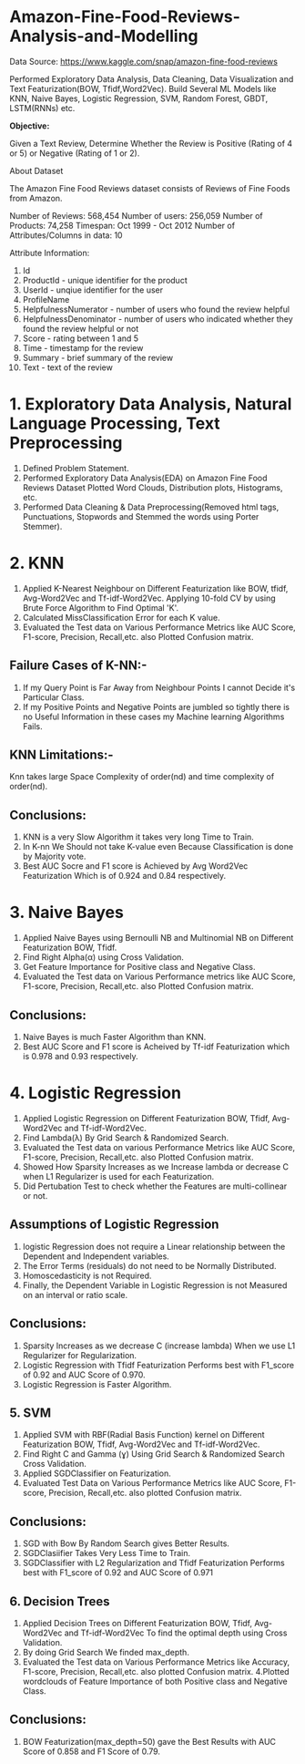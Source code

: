 # Amazon-Fine-Food-Reviews-Analysis-and-Modelling

Data Source: https://www.kaggle.com/snap/amazon-fine-food-reviews

Performed Exploratory Data Analysis, Data Cleaning, Data Visualization and Text Featurization(BOW, Tfidf,Word2Vec).
Build Several ML Models like KNN, Naive Bayes, Logistic Regression, SVM, Random Forest, GBDT, LSTM(RNNs) etc.

**Objective:**

Given a Text Review, Determine Whether the Review is Positive (Rating of 4 or 5) or Negative (Rating of 1 or 2).

About Dataset

The Amazon Fine Food Reviews dataset consists of Reviews of Fine Foods from Amazon.

Number of Reviews: 568,454
Number of users: 256,059
Number of Products: 74,258
Timespan: Oct 1999 - Oct 2012
Number of Attributes/Columns in data: 10

Attribute Information:

1. Id
2. ProductId - unique identifier for the product
3. UserId - unqiue identifier for the user
4. ProfileName
5. HelpfulnessNumerator - number of users who found the review helpful
6. HelpfulnessDenominator - number of users who indicated whether they found the review helpful or not
7. Score - rating between 1 and 5
8. Time - timestamp for the review
9. Summary - brief summary of the review
10. Text - text of the review

# 1. Exploratory Data Analysis, Natural Language Processing, Text Preprocessing
1. Defined Problem Statement.
2. Performed Exploratory Data Analysis(EDA) on Amazon Fine Food Reviews Dataset Plotted Word Clouds, Distribution plots, Histograms, etc.
3. Performed Data Cleaning & Data Preprocessing(Removed html tags, Punctuations, Stopwords and Stemmed the words using Porter Stemmer).

# 2. KNN
1. Applied K-Nearest Neighbour on Different Featurization like BOW, tfidf, Avg-Word2Vec and Tf-idf-Word2Vec.
Applying 10-fold CV by using Brute Force Algorithm to Find Optimal 'K'.
2. Calculated MissClassification Error for each K value.
3. Evaluated the Test data on Various Performance Metrics like AUC Score, F1-score, Precision, Recall,etc. also Plotted Confusion matrix. 

## Failure Cases of K-NN:-
1. If my Query Point is Far Away from Neighbour Points I cannot Decide it's Particular Class.
2. If my Positive Points and Negative Points are jumbled so tightly there is no Useful Information in these cases my Machine learning Algorithms Fails.

## KNN Limitations:-
Knn takes large Space Complexity of order(nd) and time complexity of order(nd).

## Conclusions:
1. KNN is a very Slow Algorithm it takes very long Time to Train.
2. In K-nn We Should not take K-value even Because Classification is done by Majority vote.
2. Best AUC Socre and F1 score is Achieved by Avg Word2Vec Featurization Which is of 0.924 and 0.84 respectively.

# 3. Naive Bayes
1. Applied Naive Bayes using Bernoulli NB and Multinomial NB on Different Featurization BOW, Tfidf.
2. Find Right Alpha(α) using Cross Validation.
3. Get Feature Importance for Positive class and Negative Class.
4. Evaluated the Test data on Various Performance metrics like AUC Score, F1-score, Precision, Recall,etc. also Plotted Confusion matrix.

## Conclusions:
1. Naive Bayes is much Faster Algorithm than KNN.
2. Best AUC Score and F1 score is Acheived by Tf-idf Featurization which is 0.978 and 0.93 respectively.

# 4. Logistic Regression
1. Applied Logistic Regression on Different Featurization BOW, Tfidf, Avg-Word2Vec and Tf-idf-Word2Vec.
2. Find Lambda(λ) By Grid Search & Randomized Search.
3. Evaluated the Test data on various Performance Metrics like AUC Score, F1-score, Precision, Recall,etc. also Plotted Confusion matrix.
4. Showed How Sparsity Increases as we Increase lambda or decrease C when L1 Regularizer is used for each Featurization.
5. Did Pertubation Test to check whether the Features are multi-collinear or not.

## Assumptions of Logistic Regression
1) logistic Regression does not require a Linear relationship between the Dependent and Independent variables.
2) The Error Terms (residuals) do not need to be Normally Distributed.
3) Homoscedasticity is not Required.
4) Finally, the Dependent Variable in Logistic Regression is not Measured on an interval or ratio scale.

## Conclusions:
1. Sparsity Increases as we decrease C (increase lambda) When we use L1 Regularizer for Regularization.
2. Logistic Regression with Tfidf Featurization Performs best with F1_score of 0.92 and AUC Score of 0.970.
3. Logistic Regression is Faster Algorithm.

## 5. SVM
1. Applied SVM with RBF(Radial Basis Function) kernel on Different Featurization BOW, Tfidf, Avg-Word2Vec and Tf-idf-Word2Vec.
2. Find Right C and Gamma (ɣ) Using Grid Search & Randomized Search Cross Validation.
3. Applied SGDClassifier on Featurization.
3. Evaluated Test Data on Various Performance Metrics like AUC Score, F1-score, Precision, Recall,etc. also plotted Confusion matrix. 

## Conclusions:
1. SGD with Bow By Random Search gives Better Results.
2. SGDClasiifier Takes Very Less Time to Train.
3. SGDClassifier with L2 Regularization and Tfidf Featurization Performs best with F1_score of 0.92 and AUC Score of 0.971

## 6. Decision Trees
1. Applied Decision Trees on Different Featurization BOW, Tfidf, Avg-Word2Vec and Tf-idf-Word2Vec To find the optimal depth using Cross Validation.
2. By doing Grid Search We finded max_depth.
3. Evaluated the Test data on Various Performance Metrics like Accuracy, F1-score, Precision, Recall,etc. also plotted Confusion matrix.
4.Plotted wordclouds of Feature Importance of both Positive class and Negative Class.

## Conclusions:
1. BOW Featurization(max_depth=50) gave the Best Results with AUC Score of 0.858 and F1 Score of 0.79.
